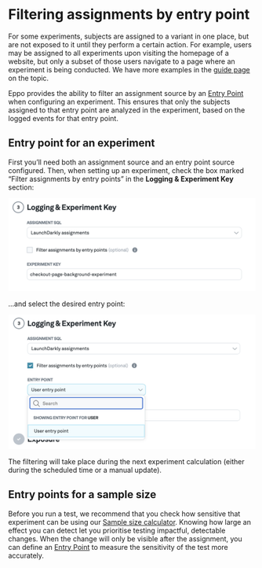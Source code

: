 # Filtering assignments by entry point

For some experiments, subjects are assigned to a variant in one place, but are not exposed to it until they perform a certain action. For example, users may be assigned to all experiments upon visiting the homepage of a website, but only a subset of those users navigate to a page where an experiment is being conducted. We have more examples in the [guide page](/guides/entry_points.md) on the topic.

Eppo provides the ability to filter an assignment source by an [Entry Point](../../statistics/sample-size-calculator/setup#creating-entry-points) when configuring an experiment. This ensures that only the subjects assigned to that entry point are analyzed in the experiment, based on the logged events for that entry point.

## Entry point for an experiment

First you’ll need both an assignment source and an entry point source configured. Then, when setting up an experiment, check the box marked “Filter assignments by entry points” in the **Logging & Experiment Key** section:

![Choose assignment SQL](../../static/img/building-experiments/select-assignment-source.png)

…and select the desired entry point:

![Filter by Entry Point](../../static/img/building-experiments/select-filter-by-entry-point.png)

The filtering will take place during the next experiment calculation (either during the scheduled time or a manual update).

## Entry points for a sample size

Before you run a test, we recommend that you check how sensitive that experiment can be using our [Sample size calculator](../../statistics/sample-size-calculator/). Knowing how large an effect you can detect let you prioritise testing impactful, detectable changes. When the change will only be visible after the assignment, you can define an [Entry Point](../../statistics/sample-size-calculator/setup#creating-entry-points) to measure the sensitivity of the test more accurately.
